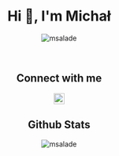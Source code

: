 
<h1 align="center">Hi 👋, I'm Michał</h1>
<p align="center"> <img src="https://komarev.com/ghpvc/?username=msalade" alt="msalade" /> </p>

<br />

<h2 align="center">Connect with me</h2>
<p align="center"> <img src="https://cdn.jsdelivr.net/npm/simple-icons@v3/icons/linkedin.svg" width="22px"  alt="msalade | LinkedIn" /> </p>

<h2 align="center">Github Stats</h2>
<p align="center">
  <img align="center" src="https://github-readme-stats.vercel.app/api/top-langs/?username=msalade&layout=compact&hide=html" alt="msalade" />
</p>  

[linkedin]: https://linkedin.com/in/michal-salaciak
